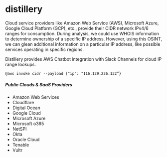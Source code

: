 # distillery

Cloud service providers like Amazon Web Service (AWS), Microsoft Azure, Google Cloud Platform (GCP), etc., provide their CIDR network IPv4/6 ranges for consumption. During analysis, we could use WHOIS information to determine ownership of a specific IP address. However, using this OSINT, we can glean additional information on a particular IP address, like possible services operating in specific regions.

Distillery provides AWS Chatbot integration with Slack Channels for cloud IP range lookups.

```
@aws invoke cidr --payload {"ip": "116.129.226.132”}
```

##### Public Clouds & SaaS Providers

- Amazon Web Services
- Cloudflare
- Digital Ocean
- Google Cloud
- Microsoft Azure
- Microsoft o365
- NetSPI
- Okta
- Oracle Cloud
- Tenable
- Vultr
